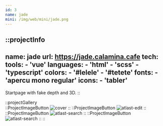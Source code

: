 ```yaml
---
id: 3
name: jade
mini: /img/web/mini/jade.png
---
```


::projectInfo
---
name: jade
url: https://jade.calamina.cafe
tech: 
    tools:
      - 'vue'
    languages:
      - 'html'
      - 'scss'
      - 'typescript'
    colors:
      - '#lelele'
      - '#tetete'
    fonts:
      - 'apercu mono regular'
    icons:
      - 'tabler'
---
Startpage with fake depth and 3D.
::

::projectGallery  
  ::ProjectImageButton
    ![cover](/img/web/jade.png)
  ::
  ::ProjectImageButton
    ![atlast-edit](/img/web/jade/jade-search.png)
  ::
  ::ProjectImageButton
    ![atlast-search](/img/web/jade/jade-links.png)
  :: 
  ::ProjectImageButton
    ![atlast-search](/img/web/jade/jade-mobile.png)
  :: 
::

<!-- ::projectFeatures
"Random catchphrase generator",
"Animated layers mimicking 3D",
"Instant results on different search engines"
:: -->